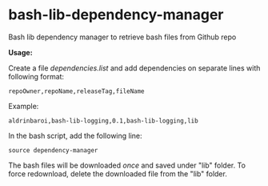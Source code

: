 # bash-lib-dependency-manager
Bash lib dependency manager to retrieve bash files from Github repo

**Usage:**

Create a file _dependencies.list_ and add dependencies on separate lines with following format:
```
repoOwner,repoName,releaseTag,fileName
```
Example:
```
aldrinbaroi,bash-lib-logging,0.1,bash-lib-logging,lib
```

In the bash script, add the following line:
```
source dependency-manager
```
The bash files will be downloaded _once_ and saved under "lib" folder. To force redownload, delete the downloaded file from the "lib" folder.

